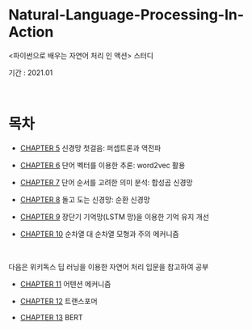# Natural-Language-Processing-In-Action
 <파이썬으로 배우는 자연어 처리 인 액션> 스터디
 
 기간 : 2021.01


<br>
 
# 목차

- [CHAPTER 5](https://github.com/jaeeun49/Natural-Language-Processing-In-Action-study/blob/main/Chapter5.%20%EC%8B%A0%EA%B2%BD%EB%A7%9D%EC%B2%AB%EA%B1%B8%EC%9D%8C.ipynb) 신경망 첫걸음: 퍼셉트론과 역전파

- [CHAPTER 6](https://github.com/jaeeun49/Natural-Language-Processing-In-Action-study/blob/main/Chapter6.%20%EB%8B%A8%EC%96%B4%20%EB%B2%A1%ED%84%B0.ipynb) 단어 벡터를 이용한 추론: word2vec 활용

- [CHAPTER 7](https://github.com/jaeeun49/Natural-Language-Processing-In-Action-study/blob/main/Chapter7.%20%ED%95%A9%EC%84%B1%EA%B3%B1%20%EC%8B%A0%EA%B2%BD%EB%A7%9D.ipynb) 단어 순서를 고려한 의미 분석: 합성곱 신경망

- [CHAPTER 8](https://github.com/jaeeun49/Natural-Language-Processing-In-Action-study/blob/main/Chapter8.%20%EC%88%9C%ED%99%98%20%EC%8B%A0%EA%B2%BD%EB%A7%9D.ipynb) 돌고 도는 신경망: 순환 신경망

- [CHAPTER 9](https://github.com/jaeeun49/Natural-Language-Processing-In-Action-study/blob/main/Chapter9.%20LSTM.ipynb) 장단기 기억망(LSTM 망)을 이용한 기억 유지 개선

- [CHAPTER 10](https://github.com/jaeeun49/Natural-Language-Processing-In-Action-study/blob/main/Chapter10.%20seq2seq%EB%AA%A8%ED%98%95%EA%B3%BC%20%EC%A3%BC%EC%9D%98%20%EB%A9%94%EC%BB%A4%EB%8B%88%EC%A6%98.ipynb) 순차열 대 순차열 모형과 주의 메커니즘

<Br>
 
다음은 위키독스 딥 러닝을 이용한 자연어 처리 입문을 참고하여 공부

- [CHAPTER 11](https://github.com/jaeeun49/Natural-Language-Processing-In-Action-study/blob/main/Chapter11.%20%EC%96%B4%ED%85%90%EC%85%98%20%EB%A9%94%EC%BB%A4%EB%8B%88%EC%A6%98.ipynb) 어텐션 메커니즘

- [CHAPTER 12](https://github.com/jaeeun49/Natural-Language-Processing-In-Action-study/blob/main/Chapter12.%20%ED%8A%B8%EB%9E%9C%EC%8A%A4%ED%8F%AC%EB%A8%B8.ipynb) 트랜스포머

- [CHAPTER 13](https://github.com/jaeeun49/Natural-Language-Processing-In-Action-study/blob/main/Chapter13.%20Bert.ipynb) BERT
